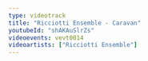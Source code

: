 ```yaml
---
type: videotrack
title: "Ricciotti Ensemble - Caravan"
youtubeId: "shAKAuSlrZs"
videoevents: vevt0014
videoartists: ["Ricciotti Ensemble"]
---
```

